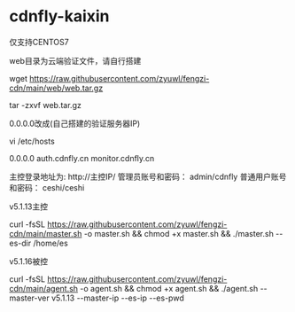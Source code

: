 # cdnfly-kaixin
仅支持CENTOS7

web目录为云端验证文件，请自行搭建

wget https://raw.githubusercontent.com/zyuwl/fengzi-cdn/main/web/web.tar.gz

tar -zxvf web.tar.gz

0.0.0.0改成(自己搭建的验证服务器IP)

vi /etc/hosts

0.0.0.0  auth.cdnfly.cn monitor.cdnfly.cn

主控登录地址为: http://主控IP/
管理员账号和密码： admin/cdnfly
普通用户账号和密码： ceshi/ceshi


v5.1.13主控

curl -fsSL https://raw.githubusercontent.com/zyuwl/fengzi-cdn/main/master.sh -o master.sh && chmod +x master.sh && ./master.sh --es-dir /home/es



v5.1.16被控

curl -fsSL https://raw.githubusercontent.com/zyuwl/fengzi-cdn/main/agent.sh -o agent.sh  && chmod +x agent.sh && ./agent.sh --master-ver v5.1.13 --master-ip  --es-ip  --es-pwd 



